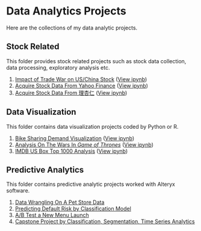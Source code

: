 # Data Analytics Projects
Here are the collections of my data analytic projects.

## Stock Related
This folder provides stock related projects such as stock data collection, data processing, exploratory analysis etc.
1. [Impact of Trade War on US/China Stock]() ([View ipynb]())
2. [Acquire Stock Data From Yahoo Finance]() ([View ipynb]())
3. [Acquire Stock Data From 理杏仁]() ([View ipynb]())

## Data Visualization
This folder contains data visualization projects coded by Python or R.
1. [Bike Sharing Demand Visualization](https://github.com/rickyzhangwl/data_analytic_projects/tree/master/data_visualization/bike_sharing_demand) ([View ipynb](https://nbviewer.jupyter.org/github/rickyzhangwl/data_analytic_projects/blob/master/data_visualization/bike_sharing_demand/bike_sharing_viz_cn.ipynb))
2. [Analysis On The Wars In _Game of Thrones_](https://github.com/rickyzhangwl/data_analytic_projects/tree/master/data_visualization/game_of_thrones) ([View ipynb](https://nbviewer.jupyter.org/github/rickyzhangwl/data_analytic_projects/blob/master/data_visualization/game_of_thrones/Game_of_thrones_battle_analysis.ipynb))
3. [IMDB US Box Top 1000 Analysis](https://github.com/rickyzhangwl/data_analytic_projects/tree/master/data_visualization/imdb_topbox1000) ([View ipynb](https://nbviewer.jupyter.org/github/rickyzhangwl/data_analytic_projects/blob/master/data_visualization/imdb_topbox1000/IMDB_topbox1000_analysis.ipynb))

## Predictive Analytics
This folder contains predictive analytic projects worked with Alteryx software.
1. [Data Wrangling On A Pet Store Data](https://github.com/rickyzhangwl/data_analytic_projects/tree/master/predictive_analytics/data_wrangling)
2. [Predicting Default Risk by Classification Model](https://github.com/rickyzhangwl/data_analytic_projects/tree/master/predictive_analytics/classification)
3. [A/B Test a New Menu Launch](https://github.com/rickyzhangwl/data_analytic_projects/tree/master/predictive_analytics/ab_test)
4. [Capstone Project by Classification, Segmentation, Time Series Analytics](https://github.com/rickyzhangwl/data_analytic_projects/tree/master/predictive_analytics/capstone_project)
